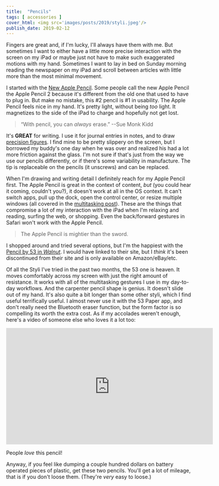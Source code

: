 ```yaml
---
title:  "Pencils"
tags: [ accessories ]
cover_html: <img src='images/posts/2019/styli.jpeg'/>
publish_date: 2019-02-12
---
```


Fingers are great and, if I'm lucky, I'll always have them with me. But sometimes I want to either have a little more precise interaction with the screen on my iPad or maybe just not have to make such exaggerated motions with my hand. Sometimes I want to lay in bed on Sunday morning reading the newspaper on my iPad and scroll between articles with little more than the most minimal movement.



I started with the [New Apple Pencil](https://www.apple.com/apple-pencil/). Some people call the new Apple Pencil the Apple Pencil 2 because it's different from the old one that used to have to plug in. But make no mistake, this #2 pencil is #1 in usability. The Apple Pencil feels nice in my hand. It's pretty light, without being *too* light. It magnetizes to the side of the iPad to charge and hopefully not get lost.

> “With pencil, you can *always* erase.”
> --Sue Monk Kidd


It's **GREAT** for writing. I use it for journal entries in notes, and to draw [precision figures](https://theminitimemachine.org/portfolio/on-point-sculptures-on-the-tips-of-lead-pencils/). I find mine to be pretty slippery on the screen, but I borrowed my buddy's one day when he was over and realized his had a lot more friction against the glass. I'm not sure if that's just from the way we use our pencils differently, or if there's some variability in manufacture. The tip is replaceable on the pencils (it unscrews) and can be replaced.

When I'm drawing and writing detail I definitely reach for my Apple Pencil first. The Apple Pencil is great in the context of content, *but* (you could hear it coming, couldn't you?), it doesn't work at all in the OS context. It can't switch apps, pull up the dock, open the control center, or resize multiple windows (all covered in the [multitasking post](/multitasking)). These are the things that compromise a lot of my interaction with the iPad when I'm relaxing and reading, surfing the web, or shopping. Even the back/forward gestures in Safari won't work with the Apple Pencil.

> The Apple Pencil is mightier than the sword.


I shopped around and tried several options, but I'm the happiest with the [Pencil by 53 in *Walnut*](https://www.amazon.com/FiftyThree-53PW06-Pencil-Digital-Stylus/dp/B01K5FE41A). I would have linked to their site, but I *think* it's been discontinued from their site and is only available on Amazon/eBay/etc.

Of all the Styli I've tried in the past two months, the 53 one is heaven. It moves comfortably across my screen with just the right amount of resistance. It works with all of the multitasking gestures I use in my day-to-day workflows. And the carpenter pencil shape is genius. It doesn't slide out of my hand. It's also quite a bit longer than some other styli, which I find useful terrifically useful. I almost never use it with the 53 Paper app, and don't really need the Bluetooth eraser function, but the form factor is so compelling its worth the extra cost. As if my accolades weren't enough, here's a video of someone else who loves it a lot too:

<iframe width="560" height="315" src="https://www.youtube.com/embed/TRr92oRqyhA" loading="lazy" frameborder="0" allow="accelerometer; autoplay; encrypted-media; gyroscope; picture-in-picture" allowfullscreen></iframe>

People *love* this pencil!



Anyway, if you feel like dumping a couple hundred dollars on battery operated pieces of plastic, get these two pencils. You'll get a lot of mileage, that is if you don't loose them. (They're *very* easy to loose.)
